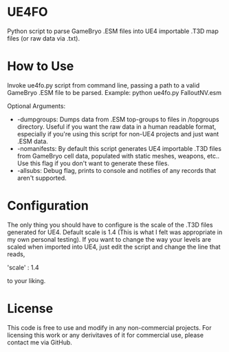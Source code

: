 # UE4FO
Python script to parse GameBryo .ESM files into UE4 importable .T3D map files (or raw data via .txt).

# How to Use
Invoke ue4fo.py script from command line, passing a path to a valid GameBryo .ESM file to be parsed.
Example: python ue4fo.py FalloutNV.esm

Optional Arguments:
* -dumpgroups: Dumps data from .ESM top-groups to files in /topgroups directory. Useful if you want the raw data in a human readable format, especially if you're using this script for non-UE4 projects and just want .ESM data.
* -nomanifests: By default this script generates UE4 importable .T3D files from GameBryo cell data, populated with static meshes, weapons, etc.. Use this flag if you don't want to generate these files.
* -allsubs: Debug flag, prints to console and notifies of any records that aren't supported.

# Configuration
The only thing you should have to configure is the scale of the .T3D files generated for UE4. Default scale is 1.4 (This is what I felt was appropriate in my own personal testing). If you want to change the way your levels are scaled when imported into UE4, just edit the script and change the line that reads,

'scale' : 1.4

to your liking.

# License
This code is free to use and modify in any non-commercial projects. For licensing this work or any derivitaves of it for commercial use, please contact me via GitHub.
